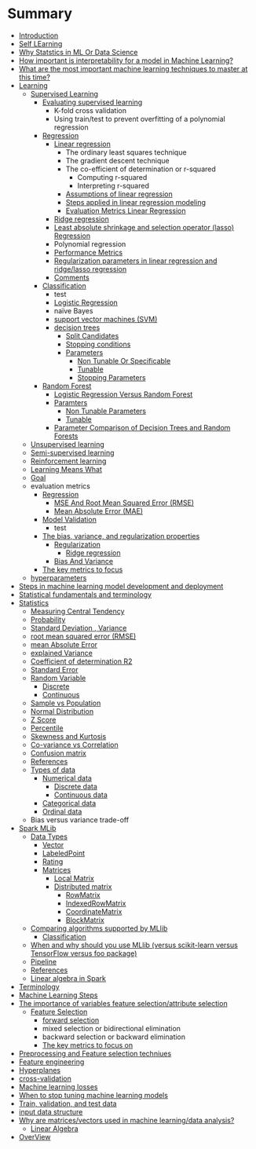 # Summary

* [Introduction](README.md)
* [Self LEarning](self-learning.md)
* [Why Statstics in ML Or Data Science](why-statstics-in-ml-or-data-science.md)
* [How important is interpretability for a model in Machine Learning?](how-important-is-interpretability-for-a-model-in-machine-learning.md)
* [What are the most important machine learning techniques to master at this time?](what-are-the-most-important-machine-learning-techniques-to-master-at-this-time.md)
* [Learning](learning.md)
  * [Supervised Learning](learning/supervised-learning.md)
    * [Evaluating supervised learning](learning/supervised-learning/evaluating-supervised-learning.md)
      * K-fold cross validation
      * Using train/test to prevent overfitting of a polynomial regression
    * [Regression](learning/supervised-learning/regression.md)
      * [Linear regression](learning/supervised-learning/linear-regression.md)
        * The ordinary least squares technique
        * The gradient descent technique
        * The co-efficient of determination or r-squared
          * Computing r-squared
          * Interpreting r-squared
        * [Assumptions of linear regression](learning/supervised-learning/linear-regression/assumptions-of-linear-regression.md)
        * [Steps applied in linear regression modeling](learning/supervised-learning/linear-regression/steps-applied-in-linear-regression-modeling.md)
        * [Evaluation Metrics Linear Regression](learning/supervised-learning/linear-regression/evaluation-metrics-linear-regression.md)
      * [Ridge regression](learning/supervised-learning/ridge-regression.md)
      * [Least absolute shrinkage and selection operator \(lasso\) Regression](learning/supervised-learning/least-absolute-shrinkage-and-selection-operator-lasso-regression.md)
      * Polynomial regression
      * [Performance Metrics](learning/supervised-learning/performance-metrics.md)
      * [Regularization parameters in linear regression and ridge/lasso regression](learning/supervised-learning/regularization-parameters-in-linear-regression-and-ridgelasso-regression.md)
      * [Comments](learning/supervised-learning/comments.md)
    * [Classification](learning/supervised-learning/classification.md)
      * test
      * [Logistic Regression](learning/supervised-learning/classification/logistic-regression.md)
      * naïve Bayes
      * [support vector machines \(SVM\)](learning/supervised-learning/classification/support-vector-machines-svm.md)
      * [decision trees](learning/supervised-learning/classification/decision-trees.md)
        * [Split Candidates](learning/supervised-learning/classification/decision-trees/split-candidates.md)
        * [Stopping conditions](learning/supervised-learning/classification/decision-trees/stopping-conditions.md)
        * [Parameters](learning/supervised-learning/classification/decision-trees/parameters.md)
          * [Non Tunable Or Specificable](learning/supervised-learning/classification/decision-trees/parameters/non-tunable-or-specificable.md)
          * [Tunable](learning/supervised-learning/classification/decision-trees/parameters/tunable.md)
          * [Stopping Parameters](learning/supervised-learning/classification/decision-trees/parameters/stopping-parameters.md)
    * [Random Forest](learning/supervised-learning/random-forest.md)
      * [Logistic Regression Versus Random Forest](learning/supervised-learning/logistic-regression-versus-random-forest.md)
      * [Paramters](learning/supervised-learning/paramters.md)
        * [Non Tunable Parameters](learning/supervised-learning/paramters/non-tunable-parameters.md)
        * [Tunable](learning/supervised-learning/paramters/tunable.md)
      * [Parameter Comparison of Decision Trees and Random Forests](learning/supervised-learning/parameter-comparison-of-decision-trees-and-random-forests.md)
  * [Unsupervised learning](learning/unsupervised-learning.md)
  * [Semi-supervised learning](learning/semi-supervised-learning.md)
  * [Reinforcement learning](learning/reinforcement-learning.md)
  * [Learning Means What](learning/learning-means-what.md)
  * [Goal](learning/goal.md)
  * evaluation metrics
    * [Regression](learning/regression.md)
      * [MSE And Root Mean Squared Error \(RMSE\)](learning/regression/root-mean-squared-error-rmse.md)
      * [Mean Absolute Error \(MAE\)](learning/regression/mean-absolute-error-mae.md)
    * [Model Validation](steps-in-machine-learning-model-development-and-deployment/model-validation.md)
      * test
    * [The bias, variance, and regularization properties](the-bias-variance-and-regularization-properties.md)
      * [Regularization](the-bias-variance-and-regularization-properties/regularization.md)
        * [Ridge regression](the-bias-variance-and-regularization-properties/regularization/ridge-regression.md)
      * [Bias And Variance](the-bias-variance-and-regularization-properties/bias.md)
    * [The key metrics to focus](steps-in-machine-learning-model-development-and-deployment/the-key-metrics-to-focus-on.md)
  * [hyperparameters](learning/hyperparameters.md)
* [Steps in machine learning model development and deployment](steps-in-machine-learning-model-development-and-deployment.md)
* [Statistical fundamentals and terminology ](statistical-fundamentals-and-terminology.md)
* [Statistics](statistics.md)
  * [Measuring Central Tendency](statistics/measuring-central-tendency.md)
  * [Probability](statistics/probability.md)
  * [Standard Deviation , Variance](statistics/standard-deviation-variance.md)
  * [root mean squared error \(RMSE\)](statistics/root-mean-squared-error-rmse.md)
  * [mean Absolute Error](statistics/mean-absolute-error.md)
  * [explained Variance](statistics/explained-variance.md)
  * [Coefficient of determination R2 ](statistics/coefficient-of-determination-r2.md)
  * [Standard Error](statistics/standard-error.md)
  * [Random Variable](statistics/random-variable.md)
    * [Discrete](statistics/random-variable/discrete.md)
    * [Continuous](statistics/random-variable/continuous.md)
  * [Sample vs Population](statistics/sample-vs-population.md)
  * [Normal Distribution](statistics/normal-distribution.md)
  * [Z Score](statistics/z-score.md)
  * [Percentile](statistics/percentile.md)
  * [Skewness and Kurtosis](statistics/skewness-and-kurtosis.md)
  * [Co-variance vs Correlation](statistics/co-variance-vs-correlation.md)
  * [Confusion matrix](statistics/confusion-matrix.md)
  * [References](statistics/references.md)
  * [Types of data](statistics/types-of-data.md)
    * [Numerical data](statistics/types-of-data/numerical-data.md)
      * [Discrete data](statistics/types-of-data/numerical-data/discrete-data.md)
      * [Continuous data](statistics/types-of-data/numerical-data/continuous-data.md)
    * [Categorical data](statistics/types-of-data/categorical-data.md)
    * [Ordinal data](statistics/types-of-data/ordinal-data.md)
  * Bias versus variance trade-off
* [Spark MLib](mlib.md)
  * [Data Types](mlib/data-types.md)
    * [Vector](mlib/data-types/vector.md)
    * [LabeledPoint ](mlib/data-types/labeledpoint.md)
    * [Rating ](mlib/data-types/rating.md)
    * [Matrices](mlib/data-types/matrices.md)
      * [Local Matrix](mlib/data-types/matrices/local-matrix.md)
      * [Distributed matrix](mlib/data-types/matrices/distributed-matrix.md)
        * [RowMatrix](mlib/data-types/matrices/distributed-matrix/rowmatrix.md)
        * [IndexedRowMatrix](mlib/data-types/matrices/distributed-matrix/indexedrowmatrix.md)
        * [CoordinateMatrix](mlib/data-types/matrices/distributed-matrix/coordinatematrix.md)
        * [BlockMatrix](mlib/data-types/matrices/distributed-matrix/blockmatrix.md)
  * [Comparing algorithms supported by MLlib](mlib/comparing-algorithms-supported-by-mllib.md)
    * [Classification](mlib/classification.md)
  * [When and why should you use MLlib \(versus scikit-learn versus TensorFlow versus foo package\)](mlib/when-and-why-should-you-use-mllib-versus-scikit-learn-versus-tensorflow-versus-foo-package.md)
  * [Pipeline](mlib/pipeline.md)
  * [References](mlib/references.md)
  * [Linear algebra in Spark ](mlib/linear-algebra-in-spark.md)
* [Terminology](terminology.md)
* [Machine Learning Steps](machine-learning-steps.md)
* [The importance of variables feature selection/attribute selection](the-importance-of-variables-feature-selectionattribute-selection.md)
  * [Feature Selection](the-importance-of-variables-feature-selectionattribute-selection/feature-selection.md)
    * [forward selection](the-importance-of-variables-feature-selectionattribute-selection/feature-selection/forward-selection.md)
    * mixed selection or bidirectional elimination
    * backward selection or backward elimination
    * [The key metrics to focus on](the-importance-of-variables-feature-selectionattribute-selection/feature-selection/the-key-metrics-to-focus-on.md)
* [Preprocessing and Feature selection techniues](preprocessing-and.md)
* [Feature engineering](feature-engineering.md)
* [Hyperplanes](hyperplanes.md)
* [cross-validation](cross-validation.md)
* [Machine learning losses](machine-learning-losses.md)
* [When to stop tuning machine learning models](when-to-stop-tuning-machine-learning-models.md)
* [Train, validation, and test data](train-validation-and-test-data.md)
* [input data structure](input-data-structure.md)
* [Why are matrices/vectors used in machine learning/data analysis?](why-are-matricesvectors-used-in-machine-learningdata-analysis.md)
  * [Linear Algebra](why-are-matricesvectors-used-in-machine-learningdata-analysis/linear-algebra.md)
* [OverView](overview.md)

